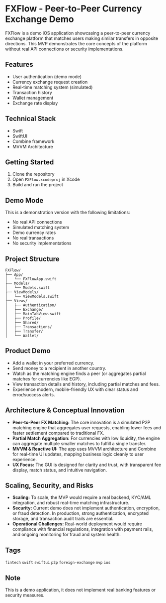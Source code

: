 # FXFlow - Peer-to-Peer Currency Exchange Demo

FXFlow is a demo iOS application showcasing a peer-to-peer currency exchange platform that matches users making similar transfers in opposite directions. This MVP demonstrates the core concepts of the platform without real API connections or security implementations.

## Features

- User authentication (demo mode)
- Currency exchange request creation
- Real-time matching system (simulated)
- Transaction history
- Wallet management
- Exchange rate display

## Technical Stack

- Swift
- SwiftUI
- Combine framework
- MVVM Architecture

## Getting Started

1. Clone the repository
2. Open `FXFlow.xcodeproj` in Xcode
3. Build and run the project

## Demo Mode

This is a demonstration version with the following limitations:
- No real API connections
- Simulated matching system
- Demo currency rates
- No real transactions
- No security implementations

## Project Structure

```
FXFlow/
├── App/
│   └── FXFlowApp.swift
├── Models/
│   └── Models.swift
├── ViewModels/
│   └── ViewModels.swift
├── Views/
│   ├── Authentication/
│   ├── Exchange/
│   ├── MainTabView.swift
│   ├── Profile/
│   ├── Shared/
│   ├── Transactions/
│   ├── Transfer/
│   └── Wallet/
```

## Product Demo

- Add a wallet in your preferred currency.
- Send money to a recipient in another country.
- Watch as the matching engine finds a peer (or aggregates partial matches for currencies like EGP).
- View transaction details and history, including partial matches and fees.
- Experience modern, mobile-friendly UX with clear status and error/success alerts.

## Architecture & Conceptual Innovation

- **Peer-to-Peer FX Matching:** The core innovation is a simulated P2P matching engine that aggregates user requests, enabling lower fees and faster settlement compared to traditional FX.
- **Partial Match Aggregation:** For currencies with low liquidity, the engine can aggregate multiple smaller matches to fulfill a single transfer.
- **MVVM & Reactive UI:** The app uses MVVM architecture and Combine for real-time UI updates, mapping business logic cleanly to user experience.
- **UX Focus:** The GUI is designed for clarity and trust, with transparent fee display, match status, and intuitive navigation.

## Scaling, Security, and Risks

- **Scaling:** To scale, the MVP would require a real backend, KYC/AML integration, and robust real-time matching infrastructure.
- **Security:** Current demo does not implement authentication, encryption, or fraud detection. In production, strong authentication, encrypted storage, and transaction audit trails are essential.
- **Operational Challenges:** Real-world deployment would require compliance with financial regulations, integration with payment rails, and ongoing monitoring for fraud and system health.

## Tags

`fintech` `swift` `swiftui` `p2p` `foreign-exchange` `mvp` `ios`


## Note

This is a demo application, it does not implement real banking features or security measures. 
